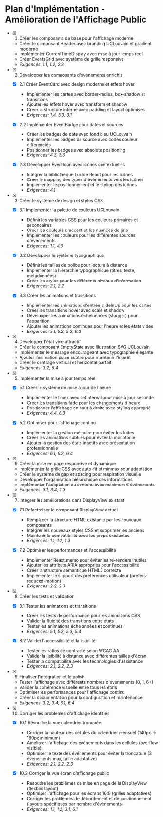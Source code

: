 # Plan d'Implémentation - Amélioration de l'Affichage Public

- [x] 1. Créer les composants de base pour l'affichage moderne
  - Créer le composant Header avec branding UCLouvain et gradient moderne
  - Implémenter CurrentTimeDisplay avec mise à jour temps réel
  - Créer EventsGrid avec système de grille responsive
  - _Exigences: 1.1, 1.2, 2.3_

- [x] 2. Développer les composants d'événements enrichis
  - [x] 2.1 Créer EventCard avec design moderne et effets hover
    - Implémenter les cartes avec border-radius, box-shadow et transitions
    - Ajouter les effets hover avec transform et shadow
    - Créer la structure interne avec padding et layout optimisés
    - _Exigences: 1.4, 5.3, 3.1_

  - [x] 2.2 Implémenter EventBadge pour dates et sources
    - Créer les badges de date avec fond bleu UCLouvain
    - Implémenter les badges de source avec codes couleur différenciés
    - Positionner les badges avec absolute positioning
    - _Exigences: 4.3, 3.3_

  - [x] 2.3 Développer EventIcon avec icônes contextuelles
    - Intégrer la bibliothèque Lucide React pour les icônes
    - Créer le mapping des types d'événements vers les icônes
    - Implémenter le positionnement et le styling des icônes
    - _Exigences: 4.1_

- [x] 3. Créer le système de design et styles CSS
  - [x] 3.1 Implémenter la palette de couleurs UCLouvain
    - Définir les variables CSS pour les couleurs primaires et secondaires
    - Créer les couleurs d'accent et les nuances de gris
    - Implémenter les couleurs pour les différentes sources d'événements
    - _Exigences: 1.1, 4.3_

  - [x] 3.2 Développer le système typographique
    - Définir les tailles de police pour lecture à distance
    - Implémenter la hiérarchie typographique (titres, texte, métadonnées)
    - Créer les styles pour les différents niveaux d'information
    - _Exigences: 2.1, 2.2_

  - [x] 3.3 Créer les animations et transitions
    - Implémenter les animations d'entrée slideInUp pour les cartes
    - Créer les transitions hover avec scale et shadow
    - Développer les animations échelonnées (stagger) pour l'apparition
    - Ajouter les animations continues pour l'heure et les états vides
    - _Exigences: 5.1, 5.2, 5.3, 6.2_

- [x] 4. Développer l'état vide attractif
  - Créer le composant EmptyState avec illustration SVG UCLouvain
  - Implémenter le message encourageant avec typographie élégante
  - Ajouter l'animation pulse subtile pour maintenir l'intérêt
  - Créer le centrage vertical et horizontal parfait
  - _Exigences: 3.2, 6.4_

- [x] 5. Implémenter la mise à jour temps réel
  - [x] 5.1 Créer le système de mise à jour de l'heure
    - Implémenter le timer avec setInterval pour mise à jour seconde
    - Créer les transitions fade pour les changements d'heure
    - Positionner l'affichage en haut à droite avec styling approprié
    - _Exigences: 4.4, 6.3_

  - [x] 5.2 Optimiser pour l'affichage continu
    - Implémenter la gestion mémoire pour éviter les fuites
    - Créer les animations subtiles pour éviter la monotonie
    - Ajouter la gestion des états inactifs avec présentation professionnelle
    - _Exigences: 6.1, 6.2, 6.4_

- [x] 6. Créer la mise en page responsive et dynamique
  - Implémenter la grille CSS avec auto-fit et minmax pour adaptation
  - Créer le système de gap et spacing pour respiration visuelle
  - Développer l'organisation hiérarchique des informations
  - Implémenter l'adaptation au contenu avec maximum 6 événements
  - _Exigences: 3.1, 3.4, 2.3_

- [x] 7. Intégrer les améliorations dans DisplayView existant
  - [x] 7.1 Refactoriser le composant DisplayView actuel
    - Remplacer la structure HTML existante par les nouveaux composants
    - Intégrer les nouveaux styles CSS et supprimer les anciens
    - Maintenir la compatibilité avec les props existantes
    - _Exigences: 1.1, 1.2, 1.3_

  - [x] 7.2 Optimiser les performances et l'accessibilité
    - Implémenter React.memo pour éviter les re-renders inutiles
    - Ajouter les attributs ARIA appropriés pour l'accessibilité
    - Créer la structure sémantique HTML5 correcte
    - Implémenter le support des préférences utilisateur (prefers-reduced-motion)
    - _Exigences: 2.2, 2.3_

- [x] 8. Créer les tests et validation
  - [x] 8.1 Tester les animations et transitions
    - Créer les tests de performance pour les animations CSS
    - Valider la fluidité des transitions entre états
    - Tester les animations échelonnées et continues
    - _Exigences: 5.1, 5.2, 5.3, 5.4_

  - [x] 8.2 Valider l'accessibilité et la lisibilité
    - Tester les ratios de contraste selon WCAG AA
    - Valider la lisibilité à distance avec différentes tailles d'écran
    - Tester la compatibilité avec les technologies d'assistance
    - _Exigences: 2.1, 2.2, 2.3_

- [x] 9. Finaliser l'intégration et le polish
  - Tester l'affichage avec différents nombres d'événements (0, 1, 6+)
  - Valider la cohérence visuelle entre tous les états
  - Optimiser les performances pour l'affichage continu
  - Créer la documentation pour la configuration et maintenance
  - _Exigences: 3.2, 3.4, 6.1, 6.4_

- [x] 10. Corriger les problèmes d'affichage identifiés
  - [x] 10.1 Résoudre la vue calendrier tronquée
    - Corriger la hauteur des cellules du calendrier mensuel (140px → 160px minimum)
    - Améliorer l'affichage des événements dans les cellules (overflow visible)
    - Optimiser le texte des événements pour éviter la troncature (3 événements max, taille adaptative)
    - _Exigences: 2.1, 2.2, 2.3_

  - [x] 10.2 Corriger la vue écran d'affichage public
    - Résoudre les problèmes de mise en page de la DisplayView (flexbox layout)
    - Optimiser l'affichage pour les écrans 16:9 (grilles adaptatives)
    - Corriger les problèmes de débordement et de positionnement (layouts spécifiques par nombre d'événements)
    - _Exigences: 1.1, 1.2, 3.1, 6.1_